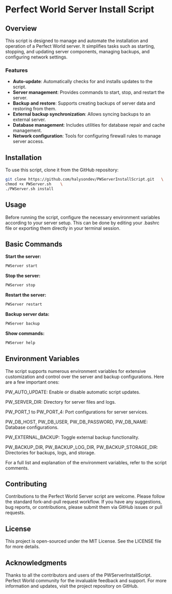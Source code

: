 # Perfect World Server Install Script

## Overview

This script is designed to manage and automate the installation and operation of a Perfect World server. It simplifies tasks such as starting, stopping, and updating server components, managing backups, and configuring network settings.

### Features

- **Auto-update**: Automatically checks for and installs updates to the script.
- **Server management**: Provides commands to start, stop, and restart the server.
- **Backup and restore**: Supports creating backups of server data and restoring from them.
- **External backup synchronization**: Allows syncing backups to an external server.
- **Database management**: Includes utilities for database repair and cache management.
- **Network configuration**: Tools for configuring firewall rules to manage server access.

## Installation

To use this script, clone it from the GitHub repository:

```bash
git clone https://github.com/halysondev/PWServerInstallScript.git   \
chmod +x PWServer.sh    \
./PWServer.sh install
````
## Usage
Before running the script, configure the necessary environment variables according to your server setup. This can be done by editing your .bashrc file or exporting them directly in your terminal session.

## Basic Commands
**Start the server:**
````bash
PWServer start
````
**Stop the server:**
````bash
PWServer stop
````
**Restart the server:**
````bash
PWServer restart
````
**Backup server data:**
````bash
PWServer backup
````
**Show commands:**
````bash
PWServer help
````

## Environment Variables
The script supports numerous environment variables for extensive customization and control over the server and backup configurations. Here are a few important ones:

PW_AUTO_UPDATE: Enable or disable automatic script updates.

PW_SERVER_DIR: Directory for server files and logs.

PW_PORT_1 to PW_PORT_4: Port configurations for server services.

PW_DB_HOST, PW_DB_USER, PW_DB_PASSWORD, PW_DB_NAME: Database configurations.

PW_EXTERNAL_BACKUP: Toggle external backup functionality.

PW_BACKUP_DIR, PW_BACKUP_LOG_DIR, PW_BACKUP_STORAGE_DIR: Directories for backups, logs, and storage.

For a full list and explanation of the environment variables, refer to the script comments.

## Contributing
Contributions to the Perfect World Server script are welcome. Please follow the standard fork-and-pull request workflow. If you have any suggestions, bug reports, or contributions, please submit them via GitHub issues or pull requests.

## License
This project is open-sourced under the MIT License. See the LICENSE file for more details.

## Acknowledgments
Thanks to all the contributors and users of the PWServerInstallScript.
Perfect World community for the invaluable feedback and support.
For more information and updates, visit the project repository on GitHub.